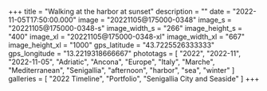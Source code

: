 +++
title = "Walking at the harbor at sunset"
description = ""
date = "2022-11-05T17:50:00.000"
image = "20221105@175000-0348"
image_s = "20221105@175000-0348-s"
image_width_s = "266"
image_height_s = "400"
image_xl = "20221105@175000-0348-xl"
image_width_xl = "667"
image_height_xl = "1000"
gps_latitude = "43.7225526333333"
gps_longitude = "13.2219318666667"
phototags = [ "2022", "2022-11", "2022-11-05", "Adriatic", "Ancona", "Europe", "Italy", "Marche", "Mediterranean", "Senigallia", "afternoon", "harbor", "sea", "winter" ]
galleries = [ "2022 Timeline", "Portfolio", "Senigallia City and Seaside" ]
+++
